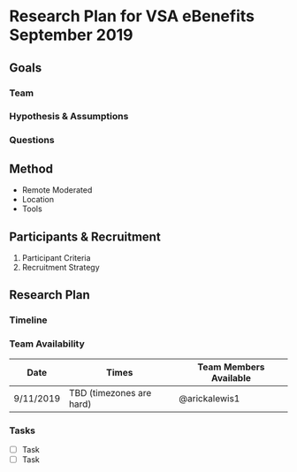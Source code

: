 # Research Plan for VSA eBenefits September 2019
## Goals
### Team
### Hypothesis & Assumptions
### Questions
## Method
* Remote Moderated
* Location
* Tools
## Participants & Recruitment
1. Participant Criteria
2. Recruitment Strategy
## Research Plan
### Timeline
### Team Availability
Date | Times | Team Members Available
-----|------|-----------------------
9/11/2019 | TBD (timezones are hard) | @arickalewis1

### Tasks
- [ ] Task
- [ ] Task

